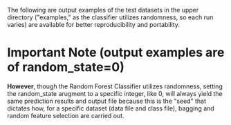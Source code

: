 The following are output examples of the test datasets in the upper directory ("examples," as the classifier utilizes randomness, so each run varies) are available for better reproducibility and portability.

# Important Note (output examples are of random_state=0)
**However**, though the Random Forest Classifier utilizes randomness, setting the random_state arugment to a specific integer, like 0, will always yield the same prediction results and output file because this is the "seed" that dictates how, for a specific dataset (data file and class file), bagging and random feature selection are carried out.

